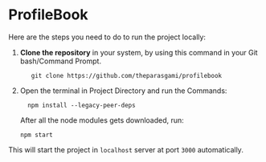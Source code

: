 # ProfileBook

Here are the steps you need to do to run the project locally:

1. **Clone the repository** in your system, by using this command in your Git bash/Command Prompt. <br />
   ```
      git clone https://github.com/theparasgami/profilebook   
   ```
2. Open the terminal in Project Directory and run the Commands:
   ```
     npm install --legacy-peer-deps
   ``` 
   After all the node modules gets downloaded, run:
   ```
   npm start
   ```
This will start the project in `localhost` server at port `3000` automatically.

